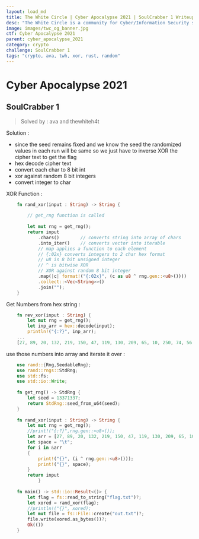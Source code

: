 ```yaml
---
layout: load_md
title: The White Circle | Cyber Apocalypse 2021 | SoulCrabber 1 Writeup
desc: "The White Circle is a community for Cyber/Information Security students, enthusiasts and professionals. You can discuss anything related to Security, share your knowledge with others, get help when you need it and proceed further in your journey with amazing people from all over the world."
image: images/twc_og_banner.jpg
ctf: Cyber Apocalypse 2021
parent: cyber_apocalypse_2021
category: crypto
challenge: SoulCrabber 1
tags: "crypto, ava, twh, xor, rust, random"
---
```


<h1 class="heading card-title white-text">Cyber Apocalypse 2021</h1>

## SoulCrabber 1

> Solved by : ava and thewhiteh4t

Solution :

* since the seed remains fixed and we know the seed the randomized values in each run will be same so we just have to inverse XOR the cipher text to get the flag
* hex decode cipher text
* convert each char to 8 bit int
* xor against random 8 bit integers
* convert integer to char

XOR Function :

```rust
    fn rand_xor(input : String) -> String {
        
        // get_rng function is called
        
        let mut rng = get_rng();
        return input
            .chars()        // converts string into array of chars
            .into_iter()    // converts vector into iterable
            // map applies a function to each element
            // {:02x} converts integers to 2 char hex format
            // u8 is 8 bit unsigned integer
            // ^ is bitwise XOR
            // XOR against random 8 bit integer
            .map(|c| format!("{:02x}", (c as u8 ^ rng.gen::<u8>())))
            .collect::<Vec<String>>()
            .join("");
    }
```

Get Numbers from hex string :

```rust
    fn rev_xor(input : String) {
        let mut rng = get_rng();
        let inp_arr = hex::decode(input);
        println!("{:?}", inp_arr);
    ...
    [27, 89, 20, 132, 219, 150, 47, 119, 130, 209, 65, 10, 250, 74, 56, 143, 121, 48, 6, 123, 206, 246, 223, 84, 106, 87, 217, 248, 115]
```

use those numbers into array and iterate it over :

```rust
    use rand::{Rng,SeedableRng};
    use rand::rngs::StdRng;
    use std::fs;
    use std::io::Write;
    
    fn get_rng() -> StdRng {
        let seed = 13371337;
        return StdRng::seed_from_u64(seed);
    }
    
    fn rand_xor(input : String) -> String {
        let mut rng = get_rng();
        //print!("{:?}",rng.gen::<u8>());
        let arr = [27, 89, 20, 132, 219, 150, 47, 119, 130, 209, 65, 10, 250, 74, 56, 143, 121, 48, 6, 123, 206, 246, 223, 84, 106, 87, 217, 248, 115];
        let space = "\t";
        for i in &arr
        {
            print!("{}", (i ^ rng.gen::<u8>()));
            print!("{}", space);
        }
        return input
            }
    
    fn main() -> std::io::Result<()> {
        let flag = fs::read_to_string("flag.txt")?;
        let xored = rand_xor(flag);
        //println!("{}", xored);
        let mut file = fs::File::create("out.txt")?;
        file.write(xored.as_bytes())?;
        Ok(())
    }
```
